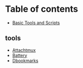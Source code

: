 # Table of contents

* [Basic Tools and Scripts](README.md)

## tools

* [Attachtmux](tools/attachtmux.md)
* [Battery](tools/battery.md)
* [Dbookmarks](tools/dbookmarks.md)

